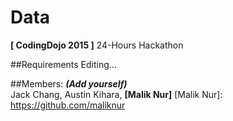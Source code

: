# Data
**[ CodingDojo 2015 ]** 24-Hours Hackathon

##Requirements
Editing...

##Members:
**_(Add yourself)_**  
Jack Chang,
Austin Kihara,
**[Malik Nur]**
[Malik Nur]: https://github.com/maliknur
